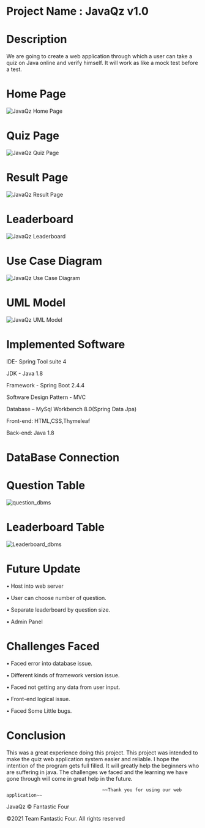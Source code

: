 # Project Name :  JavaQz v1.0
  
# Description

We are going to create a web application through which a user can take a quiz on Java online and verify himself. It will work as like a mock test before a test.

# Home Page 
![JavaQz Home Page ](https://user-images.githubusercontent.com/63856744/114263288-6a5ea180-9a06-11eb-9541-5b8101dccc24.png)

# Quiz Page 
![JavaQz Quiz Page](https://user-images.githubusercontent.com/63856744/114263361-dc36eb00-9a06-11eb-8ac9-60782815b573.png)

# Result Page
![JavaQz Result Page](https://user-images.githubusercontent.com/63856744/114263424-2b7d1b80-9a07-11eb-8122-80b0aab5a2e8.png)

# Leaderboard
![JavaQz Leaderboard](https://user-images.githubusercontent.com/63856744/114263472-7860f200-9a07-11eb-847f-ca04f5c95525.png)

# Use Case Diagram 

![JavaQz Use Case Diagram ](https://user-images.githubusercontent.com/63856744/114263563-15bc2600-9a08-11eb-95c1-df844ee7bfe7.png)

# UML Model 
![JavaQz UML Model](https://user-images.githubusercontent.com/63856744/114263590-4f8d2c80-9a08-11eb-80da-3899ee29ced3.png)

# Implemented Software 
IDE- Spring Tool suite 4 

JDK - Java 1.8

Framework - Spring Boot 2.4.4 

Software Design Pattern - MVC 

Database – MySql Workbench 8.0(Spring Data Jpa)

Front-end: HTML,CSS,Thymeleaf

Back-end: Java 1.8
# DataBase Connection 
# Question Table 

![question_dbms](https://user-images.githubusercontent.com/63856744/114265063-7ea79c00-9a10-11eb-9906-d27dc50e77cc.png)

# Leaderboard Table

![Leaderboard_dbms](https://user-images.githubusercontent.com/63856744/114265088-a991f000-9a10-11eb-8f6f-81425e40eb17.png)


# Future Update 

•	Host into web server

•	User can choose number of question.

•	Separate leaderboard by question size.

•	Admin Panel

# Challenges Faced 

•	Faced error into database issue.

•	Different kinds of framework version issue.

•	Faced not getting any data from user input.

•	Front-end logical issue.

•	Faced Some Little bugs.

# Conclusion 
This was a great experience doing this project. This project was intended to make the quiz web application system easier and reliable. I hope the intention of the program gets full filled. It will greatly help the beginners who are suffering in java. The challenges we faced and the learning we have gone through will come in great help in the future.

               
                                       ~~Thank you for using our web application~~ 








JavaQz © Fantastic Four 

©2021 Team Fantastic Four. All rights reserved





